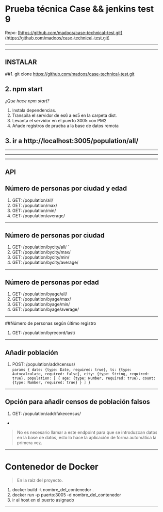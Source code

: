# Prueba técnica Case && jenkins test 9

Repo: [https://github.com/madoos/case-technical-test.git](https://github.com/madoos/case-technical-test.git)

----

----
## INSTALAR

##1. git clone https://github.com/madoos/case-technical-test.git

## 2. npm start

*¿Que hace npm start?*


1. Instala dependencias.
2. Transpila el servidor de es6 a es5 en la carpeta dist.
3. Levanta el servidor en el puerto 3005 con PM2
4. Añade registros de prueba a la base de datos remota

## 3. ir a http://localhost:3005/population/all/
----

----

----


## API

## Número de personas por ciudad y edad

1. GET:  /population/all/  
2. GET:  /population/max/
3. GET:  /population/min/
4. GET: /population/average/


----
## Número de personas por ciudad

1. GET:  /population/bycity/all/  `
2. GET:  /population/bycity/max/
3. GET:  /population/bycity/min/
4. GET: /population/bycity/average/


----
## Número de personas por edad

1. GET:  /population/byage/all/  
2. GET:  /population/byage/max/
3. GET:  /population/byage/min/
4. GET: /population/byage/average/


----

##Número de personas según último registro
1. GET: /population/byrecord/last/

----
## Añadir población

1. POST:  /population/add/census/  
``params
{
      date: {type: Date, required: true},
      ts: {type: Autocalculate, required: false},
      city: {type: String, required: true},
      population: [
        {
          age: {type: Number, required: true},
          count: {type: Number, required: true}
        }
      ]
    }
``

----

## Opción  para añadir censos de población falsos

1. GET:  /population/add/fakecensus/  


-
> No es necesario llamar a este endpoint para que se introduzcan datos en la base de datos, esto lo hace la aplicación de forma automática la primera vez.
----
# Contenedor de Docker
> En la raíz del proyecto.

1. docker build -t nombre_del_contenedor .
2. docker run -p puerto:3005 -d nombre_del_contenedor
3. ir al host en el puerto asignado

----
